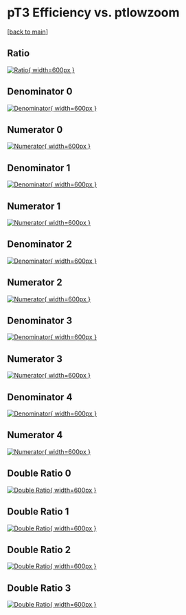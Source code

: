 # pT3 Efficiency vs. ptlowzoom

[[back to main](./)]



## Ratio

[![Ratio](../mtv/var/pT3_loweta_0_-1_eff_ptlowzoom.png){ width=600px }](../mtv/var/pT3_loweta_0_-1_eff_ptlowzoom.pdf)

## Denominator 0

[![Denominator](../mtv/den/pT3_loweta_0_-1_eff_ptlowzoom_den0.png){ width=600px }](../mtv/den/pT3_loweta_0_-1_eff_ptlowzoom_den0.pdf)

## Numerator 0

[![Numerator](../mtv/num/pT3_loweta_0_-1_eff_ptlowzoom_num0.png){ width=600px }](../mtv/num/pT3_loweta_0_-1_eff_ptlowzoom_num0.pdf)

## Denominator 1

[![Denominator](../mtv/den/pT3_loweta_0_-1_eff_ptlowzoom_den1.png){ width=600px }](../mtv/den/pT3_loweta_0_-1_eff_ptlowzoom_den1.pdf)

## Numerator 1

[![Numerator](../mtv/num/pT3_loweta_0_-1_eff_ptlowzoom_num1.png){ width=600px }](../mtv/num/pT3_loweta_0_-1_eff_ptlowzoom_num1.pdf)

## Denominator 2

[![Denominator](../mtv/den/pT3_loweta_0_-1_eff_ptlowzoom_den2.png){ width=600px }](../mtv/den/pT3_loweta_0_-1_eff_ptlowzoom_den2.pdf)

## Numerator 2

[![Numerator](../mtv/num/pT3_loweta_0_-1_eff_ptlowzoom_num2.png){ width=600px }](../mtv/num/pT3_loweta_0_-1_eff_ptlowzoom_num2.pdf)

## Denominator 3

[![Denominator](../mtv/den/pT3_loweta_0_-1_eff_ptlowzoom_den3.png){ width=600px }](../mtv/den/pT3_loweta_0_-1_eff_ptlowzoom_den3.pdf)

## Numerator 3

[![Numerator](../mtv/num/pT3_loweta_0_-1_eff_ptlowzoom_num3.png){ width=600px }](../mtv/num/pT3_loweta_0_-1_eff_ptlowzoom_num3.pdf)

## Denominator 4

[![Denominator](../mtv/den/pT3_loweta_0_-1_eff_ptlowzoom_den4.png){ width=600px }](../mtv/den/pT3_loweta_0_-1_eff_ptlowzoom_den4.pdf)

## Numerator 4

[![Numerator](../mtv/num/pT3_loweta_0_-1_eff_ptlowzoom_num4.png){ width=600px }](../mtv/num/pT3_loweta_0_-1_eff_ptlowzoom_num4.pdf)

## Double Ratio 0

[![Double Ratio](../mtv/ratio/pT3_loweta_0_-1_eff_ptlowzoom_ratio0.png){ width=600px }](../mtv/ratio/pT3_loweta_0_-1_eff_ptlowzoom_ratio0.pdf)

## Double Ratio 1

[![Double Ratio](../mtv/ratio/pT3_loweta_0_-1_eff_ptlowzoom_ratio1.png){ width=600px }](../mtv/ratio/pT3_loweta_0_-1_eff_ptlowzoom_ratio1.pdf)

## Double Ratio 2

[![Double Ratio](../mtv/ratio/pT3_loweta_0_-1_eff_ptlowzoom_ratio2.png){ width=600px }](../mtv/ratio/pT3_loweta_0_-1_eff_ptlowzoom_ratio2.pdf)

## Double Ratio 3

[![Double Ratio](../mtv/ratio/pT3_loweta_0_-1_eff_ptlowzoom_ratio3.png){ width=600px }](../mtv/ratio/pT3_loweta_0_-1_eff_ptlowzoom_ratio3.pdf)

